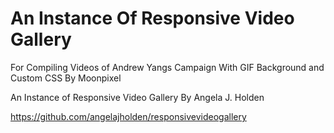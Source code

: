 # An Instance Of Responsive Video Gallery 

For Compiling Videos of Andrew Yangs Campaign
With GIF Background and Custom CSS By Moonpixel 




An Instance of Responsive Video Gallery By Angela J. Holden

https://github.com/angelajholden/responsivevideogallery
